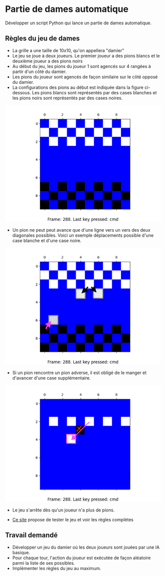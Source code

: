 # Partie de dames automatique

Développer un script Python qui lance un partie de dames automatique.

## Règles du jeu de dames

- La grille a une taille de 10x10, qu'on appellera "damier"
- Le jeu se joue à deux joueurs. Le premier joueur a des pions blancs et le deuxième joueur a des pions noirs
- Au début du jeu, les pions du joueur 1 sont agencés sur 4 rangées à partir d'un côté du damier.
- Les pions du joueur sont agencés de façon similaire sur le côté opposé du damier.
- La configurations des pions au début est indiquée dans la figure ci-dessous. Les pions blancs sont représentés par des cases blanches et les pions noirs sont représentés par des cases noires.

![damier initial](img/damier.png)

- Un pion ne peut peut avance que d'une ligne vers un vers des deux diagonales possibles. Voici un exemple déplacements possible d'une case blanche et d'une case noire.

![damier_move](img/damier_move.png)

- Si un pion rencontre un pion adverse, il est obligé de le manger et d'avancer d'une case supplémentaire.

![damier_eat](img/damier_eat.png)

- Le jeu s'arrête dès qu'un joueur n'a plus de pions.

- [Ce site](https://slagzet.com/fr/play-computer) propose de tester le jeu et voir les règles complètes

## Travail demandé

- Développer un jeu du damier où les deux joueurs sont jouées par une IA basique.
- Pour chaque tour, l'action du joueur est exécutée de façon aléatoire parmi la liste de ses possibles.
- Implémenter les règles du jeu au maximum.
